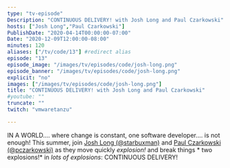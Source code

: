 ```yaml
---
type: "tv-episode"
Description: "CONTINUOUS DELIVERY! with Josh Long and Paul Czarkowski"
hosts: ["Josh Long","Paul Czarkowski"]
PublishDate: "2020-04-14T00:00:00-07:00"
Date: "2020-12-09T12:00:00-08:00"
minutes: 120
aliases: ["/tv/code/13"] #redirect alias
episode: "13"
episode_image: "/images/tv/episodes/code/josh-long.png"
episode_banner: "/images/tv/episodes/code/josh-long.png"
explicit: "no"
images: ["/images/tv/episodes/code/josh-long.png"]
title: "CONTINUOUS DELIVERY! with Josh Long and Paul Czarkowski"
#youtube: ""
truncate: ""
twitch: "vmwaretanzu"

---
```


IN A WORLD.... where change is constant, one software developer.... is not enough! This summer, join [Josh Long (@starbuxman)](http://twitter.com/starbuxman) and [Paul Czarkowski (@pczarkowski)](http://twitter.com/pczarkowski) as they move quickly *explosion!* and break things * two explosions!* in *lots of explosions*: CONTINUOUS DELIVERY!